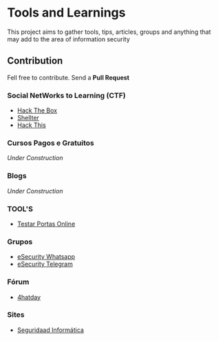 # Tools and Learnings

This project aims to gather tools, tips, articles, groups and anything that may add to the area of information security

## Contribution

Fell free to contribute. Send a **Pull Request**

### Social NetWorks to Learning (CTF)

* [Hack The Box](https://www.hackthebox.eu/)
* [Shellter](https://shellterlabs.com/pt/)
* [Hack This](https://www.hackthis.co.uk/)

### Cursos Pagos e Gratuitos

*Under Construction*

### Blogs

*Under Construction*

### TOOL'S

* [Testar Portas Online](https://www.yougetsignal.com/tools/open-ports/)

### Grupos

* [eSecurity Whatsapp](https://chat.whatsapp.com/7O2ai2iIcQj5kAtddvyxD1)
* [eSecurity Telegram](https://t.me/eSecurityBR)

### Fórum

* [4hatday](http://www.4hatday.com/)

### Sites

* [Seguridaad Informática](http://www.semecayounexploit.com/)